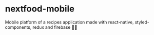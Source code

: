 # nextfood-mobile
Mobile platform of a recipes application made with react-native, styled-components, redux and firebase 🧾🍜
